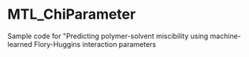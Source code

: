 # MTL_ChiParameter
Sample code for "Predicting polymer-solvent miscibility using machine-learned Flory-Huggins interaction parameters
